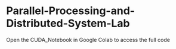 # Parallel-Processing-and-Distributed-System-Lab
Open the CUDA_Notebook in Google Colab to access the full code
